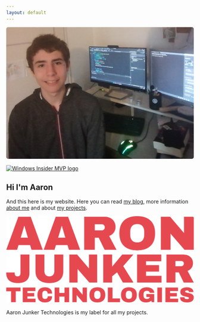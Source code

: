```yaml
---
layout: default
---
```


<img style="border-radius: 5px;" alt="Picture of myself sitting in front of a PC" src="/images/profile_large.jpg" />

<a href="https://insider.windows.com/mvps"><img alt="Windows Insider MVP logo" src="https://user-images.githubusercontent.com/58633848/215269154-26657d61-4bc8-4d14-be9d-3299f63afdbe.png" width="15%" /></a>

## Hi I'm Aaron

And this here is my website. Here you can read [my blog](/blog), more information [about me](/about) and about [my projects](/projects).

<img style="border-radius: 5px;" src="/images/logo_large.png" />

Aaron Junker Technologies is my label for all my projects.
